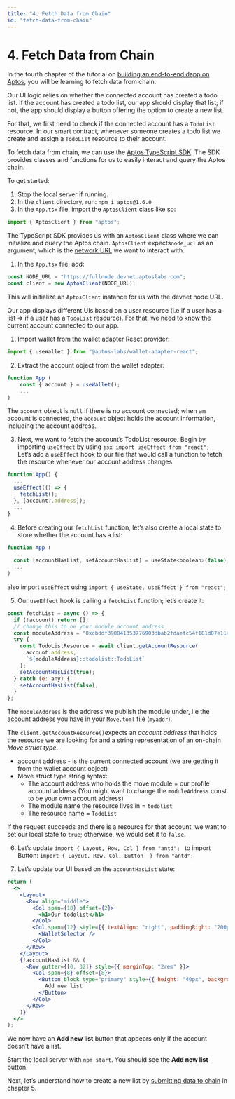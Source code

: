 ```yaml
---
title: "4. Fetch Data from Chain"
id: "fetch-data-from-chain"
---
```


# 4. Fetch Data from Chain

In the fourth chapter of the tutorial on [building an end-to-end dapp on Aptos](./index.md), you will be learning to fetch data from chain.

Our UI logic relies on whether the connected account has created a todo list. If the account has created a todo list, our app should display that list; if not, the app should display a button offering the option to create a new list.

For that, we first need to check if the connected account has a `TodoList` resource. In our smart contract, whenever someone creates a todo list we create and assign a `TodoList` resource to their account.

To fetch data from chain, we can use the [Aptos TypeScript SDK](../../sdks/ts-sdk/index.md). The SDK provides classes and functions for us to easily interact and query the Aptos chain.

To get started:

1. Stop the local server if running.
2. In the `client` directory, run: `npm i aptos@1.6.0`
3. In the `App.tsx` file, import the `AptosClient` class like so:

```js
import { AptosClient } from "aptos";
```

The TypeScript SDK provides us with an `AptosClient` class where we can initialize and query the Aptos chain. `AptosClient` expects`node_url` as an argument, which is the [network URL](../../guides/system-integrators-guide.md#choose-a-network) we want to interact with.

1. In the `App.tsx` file, add:

```js
const NODE_URL = "https://fullnode.devnet.aptoslabs.com";
const client = new AptosClient(NODE_URL);
```

This will initialize an `AptosClient` instance for us with the devnet node URL.

Our app displays different UIs based on a user resource (i.e if a user has a list ⇒ if a user has a `TodoList` resource). For that, we need to know the current account connected to our app.

1. Import wallet from the wallet adapter React provider:

```js
import { useWallet } from "@aptos-labs/wallet-adapter-react";
```

2. Extract the account object from the wallet adapter:

```js
function App (
	const { account } = useWallet();
	...
)
```

The `account` object is `null` if there is no account connected; when an account is connected, the `account` object holds the account information, including the account address.

3. Next, we want to fetch the account’s TodoList resource.
   Begin by importing `useEffect` by using ```jsx import useEffect from "react"; ```
   Let’s add a `useEffect` hook to our file that would call a function to fetch the resource whenever our account address changes:

```jsx
function App() {
  ...
  useEffect(() => {
    fetchList();
  }, [account?.address]);
  ...
}
```

4. Before creating our `fetchList` function, let’s also create a local state to store whether the account has a list:

```js
function App (
  ...
  const [accountHasList, setAccountHasList] = useState<boolean>(false);
  ...
)
```
also import `useEffect` using 
```import { useState, useEffect } from "react"; ```

5. Our `useEffect` hook is calling a `fetchList` function; let’s create it:

```jsx
const fetchList = async () => {
  if (!account) return [];
  // change this to be your module account address
  const moduleAddress = "0xcbddf398841353776903dbab2fdaefc54f181d07e114ae818b1a67af28d1b018";
  try {
    const TodoListResource = await client.getAccountResource(
      account.address,
      `${moduleAddress}::todolist::TodoList`
    );
    setAccountHasList(true);
  } catch (e: any) {
    setAccountHasList(false);
  }
};
```

The `moduleAddress` is the address we publish the module under, i.e the account address you have in your `Move.toml` file (`myaddr`).

The `client.getAccountResource()`expects an *account address* that holds the resource we are looking for and a string representation of an on-chain *Move struct type*.

- account address - is the current connected account (we are getting it from the wallet account object)
- Move struct type string syntax:
  - The account address who holds the move module = our profile account address (You might want to change the `moduleAddress` const to be your own account address)
  - The module name the resource lives in = `todolist`
  - The resource name = `TodoList`

If the request succeeds and there is a resource for that account, we want to set our local state to `true`; otherwise, we would set it to `false`.

6. Let’s update ```import { Layout, Row, Col } from "antd"; ``` to import Button:
   ```import { Layout, Row, Col, Button  } from "antd"; ```

7. Let’s update our UI based on the `accountHasList` state:

```jsx
return (
  <>
    <Layout>
      <Row align="middle">
        <Col span={10} offset={2}>
          <h1>Our todolist</h1>
        </Col>
        <Col span={12} style={{ textAlign: "right", paddingRight: "200px" }}>
          <WalletSelector />
        </Col>
      </Row>
    </Layout>
    {!accountHasList && (
      <Row gutter={[0, 32]} style={{ marginTop: "2rem" }}>
        <Col span={8} offset={8}>
          <Button block type="primary" style={{ height: "40px", backgroundColor: "#3f67ff" }}>
            Add new list
          </Button>
        </Col>
      </Row>
    )}
  </>
);
```

We now have an **Add new list** button that appears only if the account doesn’t have a list.

Start the local server with `npm start`. You should see the **Add new list** button.

Next, let’s understand how to create a new list by [submitting data to chain](./5-submit-data-to-chain.md) in chapter 5.
